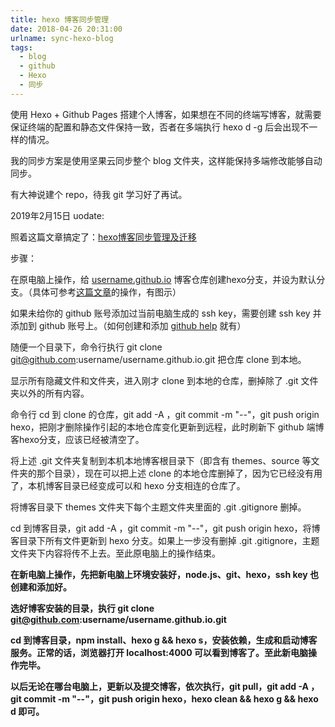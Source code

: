 ```yaml
---
title: hexo 博客同步管理
date: 2018-04-26 20:31:00
urlname: sync-hexo-blog
tags:
  - blog
  - github
  - Hexo
  - 同步
---
```




使用 Hexo + Github Pages 搭建个人博客，如果想在不同的终端写博客，就需要保证终端的配置和静态文件保持一致，否者在多端执行 hexo d -g 后会出现不一样的情况。

我的同步方案是使用坚果云同步整个 blog 文件夹，这样能保持多端修改能够自动同步。

有大神说建个 repo，待我 git 学习好了再试。



2019年2月15日 uodate:

照着这篇文章搞定了：[hexo博客同步管理及迁移](https://www.jianshu.com/p/fceaf373d797)

步骤：

在原电脑上操作，给 [username.github.io](https://link.zhihu.com/?target=http%3A//username.github.io) 博客仓库创建hexo分支，并设为默认分支。（具体可参考[这篇文章](https://link.zhihu.com/?target=https%3A//www.jianshu.com/p/0b1fccce74e0)的操作，有图示）

如果未给你的 github 账号添加过当前电脑生成的 ssh key，需要创建 ssh key 并添加到 github 账号上。（如何创建和添加 [github help](https://link.zhihu.com/?target=https%3A//help.github.com/articles/connecting-to-github-with-ssh/) 就有）

随便一个目录下，命令行执行 git clone git@github.com:username/username.github.io.git 把仓库 clone 到本地。

显示所有隐藏文件和文件夹，进入刚才 clone 到本地的仓库，删掉除了 .git 文件夹以外的所有内容。

命令行 cd 到 clone 的仓库，git add -A ，git commit -m "--"，git push origin hexo，把刚才删除操作引起的本地仓库变化更新到远程，此时刷新下 github 端博客hexo分支，应该已经被清空了。

将上述 .git 文件夹复制到本机本地博客根目录下（即含有 themes、source 等文件夹的那个目录），现在可以把上述 clone 的本地仓库删掉了，因为它已经没有用了，本机博客目录已经变成可以和 hexo 分支相连的仓库了。

将博客目录下 themes 文件夹下每个主题文件夹里面的 .git .gitignore 删掉。

 cd 到博客目录，git add -A ，git commit -m "--"，git push origin hexo，将博客目录下所有文件更新到 hexo 分支。如果上一步没有删掉 .git .gitignore，主题文件夹下内容将传不上去。至此原电脑上的操作结束。

**在新电脑上操作，先把新电脑上环境安装好，node.js、git、hexo，ssh key 也创建和添加好。**

**选好博客安装的目录，执行  git clone git@github.com:username/username.github.io.git** 

**cd 到博客目录，npm install、hexo g  && hexo s，安装依赖，生成和启动博客服务。正常的话，浏览器打开 localhost:4000 可以看到博客了。至此新电脑操作完毕。**

**以后无论在哪台电脑上，更新以及提交博客，依次执行，git pull，git add -A ，git commit -m "--"，git push origin hexo，hexo clean && hexo g && hexo d 即可。**